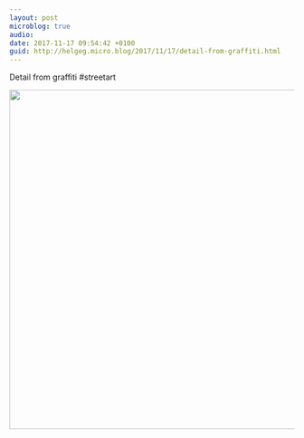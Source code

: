 ```yaml
---
layout: post
microblog: true
audio: 
date: 2017-11-17 09:54:42 +0100
guid: http://helgeg.micro.blog/2017/11/17/detail-from-graffiti.html
---
```

Detail from graffiti #streetart

<img src="http://helgeg.micro.blog/uploads/2018/72906de7e0.jpg" width="600" height="600" />

